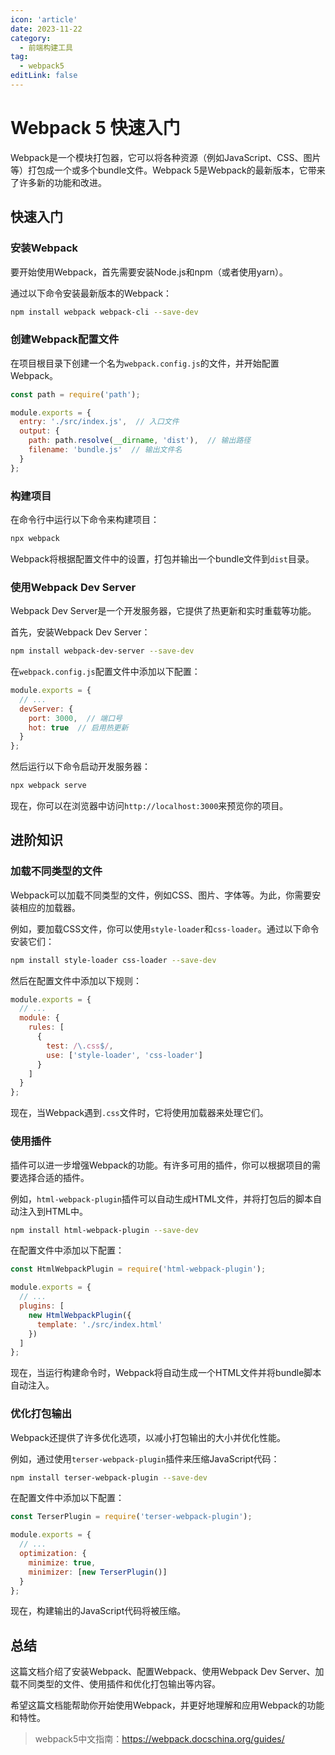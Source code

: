 ```yaml
---
icon: 'article'
date: 2023-11-22
category:
  - 前端构建工具
tag:
  - webpack5
editLink: false
---
```


# Webpack 5 快速入门

Webpack是一个模块打包器，它可以将各种资源（例如JavaScript、CSS、图片等）打包成一个或多个bundle文件。Webpack 5是Webpack的最新版本，它带来了许多新的功能和改进。

## 快速入门

### 安装Webpack

要开始使用Webpack，首先需要安装Node.js和npm（或者使用yarn）。

通过以下命令安装最新版本的Webpack：

```bash
npm install webpack webpack-cli --save-dev
```

### 创建Webpack配置文件

在项目根目录下创建一个名为`webpack.config.js`的文件，并开始配置Webpack。

```javascript
const path = require('path');

module.exports = {
  entry: './src/index.js',  // 入口文件
  output: {
    path: path.resolve(__dirname, 'dist'),  // 输出路径
    filename: 'bundle.js'  // 输出文件名
  }
};
```

### 构建项目

在命令行中运行以下命令来构建项目：

```bash
npx webpack
```

Webpack将根据配置文件中的设置，打包并输出一个bundle文件到`dist`目录。

### 使用Webpack Dev Server

Webpack Dev Server是一个开发服务器，它提供了热更新和实时重载等功能。

首先，安装Webpack Dev Server：

```bash
npm install webpack-dev-server --save-dev
```

在`webpack.config.js`配置文件中添加以下配置：

```javascript
module.exports = {
  // ...
  devServer: {
    port: 3000,  // 端口号
    hot: true  // 启用热更新
  }
};
```

然后运行以下命令启动开发服务器：

```bash
npx webpack serve
```

现在，你可以在浏览器中访问`http://localhost:3000`来预览你的项目。

## 进阶知识

### 加载不同类型的文件

Webpack可以加载不同类型的文件，例如CSS、图片、字体等。为此，你需要安装相应的加载器。

例如，要加载CSS文件，你可以使用`style-loader`和`css-loader`。通过以下命令安装它们：

```bash
npm install style-loader css-loader --save-dev
```

然后在配置文件中添加以下规则：

```javascript
module.exports = {
  // ...
  module: {
    rules: [
      {
        test: /\.css$/,
        use: ['style-loader', 'css-loader']
      }
    ]
  }
};
```

现在，当Webpack遇到`.css`文件时，它将使用加载器来处理它们。

### 使用插件

插件可以进一步增强Webpack的功能。有许多可用的插件，你可以根据项目的需要选择合适的插件。

例如，`html-webpack-plugin`插件可以自动生成HTML文件，并将打包后的脚本自动注入到HTML中。

```bash
npm install html-webpack-plugin --save-dev
```

在配置文件中添加以下配置：

```javascript
const HtmlWebpackPlugin = require('html-webpack-plugin');

module.exports = {
  // ...
  plugins: [
    new HtmlWebpackPlugin({
      template: './src/index.html'
    })
  ]
};
```

现在，当运行构建命令时，Webpack将自动生成一个HTML文件并将bundle脚本自动注入。

### 优化打包输出

Webpack还提供了许多优化选项，以减小打包输出的大小并优化性能。

例如，通过使用`terser-webpack-plugin`插件来压缩JavaScript代码：

```bash
npm install terser-webpack-plugin --save-dev
```

在配置文件中添加以下配置：

```javascript
const TerserPlugin = require('terser-webpack-plugin');

module.exports = {
  // ...
  optimization: {
    minimize: true,
    minimizer: [new TerserPlugin()]
  }
};
```

现在，构建输出的JavaScript代码将被压缩。

## 总结

这篇文档介绍了安装Webpack、配置Webpack、使用Webpack Dev Server、加载不同类型的文件、使用插件和优化打包输出等内容。

希望这篇文档能帮助你开始使用Webpack，并更好地理解和应用Webpack的功能和特性。


>webpack5中文指南：https://webpack.docschina.org/guides/